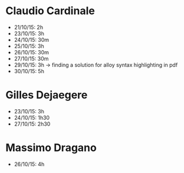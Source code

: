# Claudio Cardinale
* 21/10/15: 2h
* 23/10/15: 3h
* 24/10/15: 30m
* 25/10/15: 3h
* 26/10/15: 30m
* 27/10/15: 30m
* 29/10/15: 3h -> finding a solution for alloy syntax highlighting in pdf
* 30/10/15: 5h

# Gilles Dejaegere
* 23/10/15: 3h
* 24/10/15: 1h30
* 27/10/15: 2h30

# Massimo Dragano
* 26/10/15: 4h
